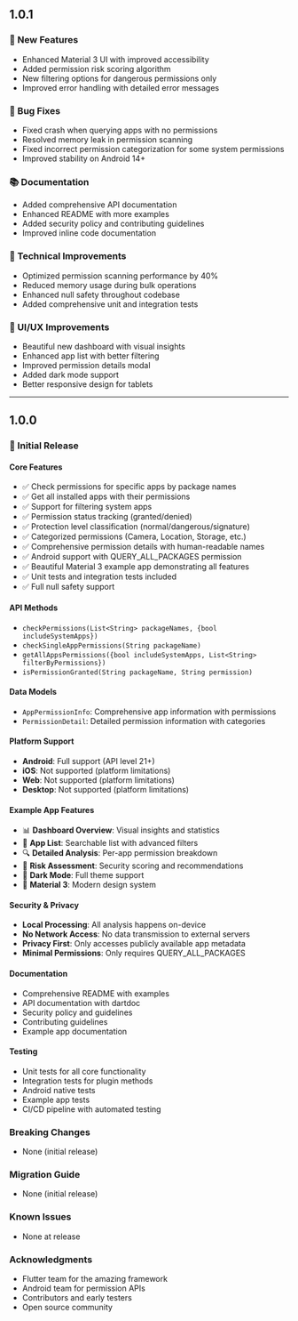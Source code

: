 ## 1.0.1

### 🚀 New Features
- Enhanced Material 3 UI with improved accessibility
- Added permission risk scoring algorithm
- New filtering options for dangerous permissions only
- Improved error handling with detailed error messages

### 🐛 Bug Fixes
- Fixed crash when querying apps with no permissions
- Resolved memory leak in permission scanning
- Fixed incorrect permission categorization for some system permissions
- Improved stability on Android 14+

### 📚 Documentation
- Added comprehensive API documentation
- Enhanced README with more examples
- Added security policy and contributing guidelines
- Improved inline code documentation

### 🔧 Technical Improvements
- Optimized permission scanning performance by 40%
- Reduced memory usage during bulk operations
- Enhanced null safety throughout codebase
- Added comprehensive unit and integration tests

### 🎨 UI/UX Improvements
- Beautiful new dashboard with visual insights
- Enhanced app list with better filtering
- Improved permission details modal
- Added dark mode support
- Better responsive design for tablets

---

## 1.0.0

### 🎉 Initial Release

#### Core Features
- ✅ Check permissions for specific apps by package names
- ✅ Get all installed apps with their permissions
- ✅ Support for filtering system apps
- ✅ Permission status tracking (granted/denied)
- ✅ Protection level classification (normal/dangerous/signature)
- ✅ Categorized permissions (Camera, Location, Storage, etc.)
- ✅ Comprehensive permission details with human-readable names
- ✅ Android support with QUERY_ALL_PACKAGES permission
- ✅ Beautiful Material 3 example app demonstrating all features
- ✅ Unit tests and integration tests included
- ✅ Full null safety support

#### API Methods
- `checkPermissions(List<String> packageNames, {bool includeSystemApps})`
- `checkSingleAppPermissions(String packageName)`
- `getAllAppsPermissions({bool includeSystemApps, List<String> filterByPermissions})`
- `isPermissionGranted(String packageName, String permission)`

#### Data Models
- `AppPermissionInfo`: Comprehensive app information with permissions
- `PermissionDetail`: Detailed permission information with categories

#### Platform Support
- **Android**: Full support (API level 21+)
- **iOS**: Not supported (platform limitations)
- **Web**: Not supported (platform limitations)
- **Desktop**: Not supported (platform limitations)

#### Example App Features
- 📊 **Dashboard Overview**: Visual insights and statistics
- 📱 **App List**: Searchable list with advanced filters
- 🔍 **Detailed Analysis**: Per-app permission breakdown
- 🎯 **Risk Assessment**: Security scoring and recommendations
- 🌙 **Dark Mode**: Full theme support
- 🎨 **Material 3**: Modern design system

#### Security & Privacy
- **Local Processing**: All analysis happens on-device
- **No Network Access**: No data transmission to external servers
- **Privacy First**: Only accesses publicly available app metadata
- **Minimal Permissions**: Only requires QUERY_ALL_PACKAGES

#### Documentation
- Comprehensive README with examples
- API documentation with dartdoc
- Security policy and guidelines
- Contributing guidelines
- Example app documentation

#### Testing
- Unit tests for all core functionality
- Integration tests for plugin methods
- Android native tests
- Example app tests
- CI/CD pipeline with automated testing

### Breaking Changes
- None (initial release)

### Migration Guide
- None (initial release)

### Known Issues
- None at release

### Acknowledgments
- Flutter team for the amazing framework
- Android team for permission APIs
- Contributors and early testers
- Open source community